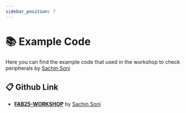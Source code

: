 ```yaml
---
sidebar_position: 7
---
```


# 📚 Example Code

Here you can find the example code that used in the workshop to check peripherals by [Sachin Soni](https://www.hackster.io/techiesms)




## 📋 Github Link
- **[FAB25-WORKSHOP](https://github.com/techiesms/FAB25-WORKSHOP)** by [Sachin Soni](https://www.hackster.io/techiesms)











